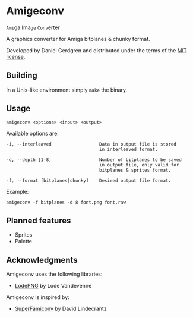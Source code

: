# Amigeconv
`Ami`ga Ima`ge` `Conv`erter

A graphics converter for Amiga bitplanes & chunky format.

Developed by Daniel Gerdgren and distributed under the terms of the [MIT license](./LICENSE).


## Building

In a Unix-like environment simply `make` the binary.

## Usage

	amigeconv <options> <input> <output>

Available options are:

	-i, --interleaved                  Data in output file is stored
	                                   in interleaved format.

	-d, --depth [1-8]                  Number of bitplanes to be saved
	                                   in output file, only valid for
	                                   bitplanes & sprites format.

	-f, --format [bitplanes|chunky]    Desired output file format.

Example:

	amigeconv -f bitplanes -d 8 font.png font.raw

## Planned features
* Sprites
* Palette

## Acknowledgments
Amigeconv uses the following libraries:

* [LodePNG](http://lodev.org/lodepng/) by Lode Vandevenne

Amigeconv is inspired by:

* [SuperFamiconv](https://github.com/Optiroc/SuperFamiconv) by David Lindecrantz
